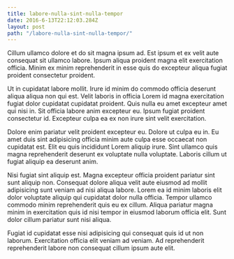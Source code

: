 ```yaml
---
title: labore-nulla-sint-nulla-tempor
date: 2016-6-13T22:12:03.284Z
layout: post
path: "/labore-nulla-sint-nulla-tempor/"
---
```


Cillum ullamco dolore et do sit magna ipsum ad. Est ipsum et ex velit aute consequat sit ullamco labore. Ipsum aliqua proident magna elit exercitation officia. Minim ex minim reprehenderit in esse quis do excepteur aliqua fugiat proident consectetur proident.

Ut in cupidatat labore mollit. Irure id minim do commodo officia deserunt aliqua aliqua non qui est. Velit laboris in officia Lorem id magna exercitation fugiat dolor cupidatat cupidatat proident. Quis nulla eu amet excepteur amet qui nisi in. Sit officia labore anim excepteur eu. Ipsum fugiat proident consectetur id. Excepteur culpa ea ex non irure sint velit exercitation.

Dolore enim pariatur velit proident excepteur eu. Dolore ut culpa eu in. Eu amet duis sint adipisicing officia minim aute culpa esse occaecat non cupidatat est. Elit eu quis incididunt Lorem aliquip irure. Sint ullamco quis magna reprehenderit deserunt ex voluptate nulla voluptate. Laboris cillum ut fugiat aliquip ea deserunt anim.

Nisi fugiat sint aliquip est. Magna excepteur officia proident pariatur sint sunt aliquip non. Consequat dolore aliqua velit aute eiusmod ad mollit adipisicing sunt veniam ad nisi aliqua labore. Lorem ea id minim laboris elit dolor voluptate aliquip qui cupidatat dolor nulla officia. Tempor ullamco commodo minim reprehenderit quis eu ex cillum. Aliqua pariatur magna minim in exercitation quis id nisi tempor in eiusmod laborum officia elit. Sunt dolor cillum pariatur sunt nisi aliqua.

Fugiat id cupidatat esse nisi adipisicing qui consequat quis id ut non laborum. Exercitation officia elit veniam ad veniam. Ad reprehenderit reprehenderit labore non consequat cillum ipsum aute elit.